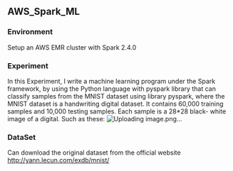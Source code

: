 ## AWS_Spark_ML

### Environment
Setup an AWS EMR cluster with Spark 2.4.0

### Experiment
In this Experiment, I write a machine learning program under the Spark framework, by using the Python language with pyspark library that can classify samples from the MNIST dataset using library pyspark, where the MNIST dataset is a handwriting digital dataset. It contains 60,000 training samples and 10,000 testing samples. Each sample is a 28*28 black- white image of a digital. Such as these:
![Uploading image.png…]()

### DataSet
Can download the original dataset from the official website http://yann.lecun.com/exdb/mnist/
